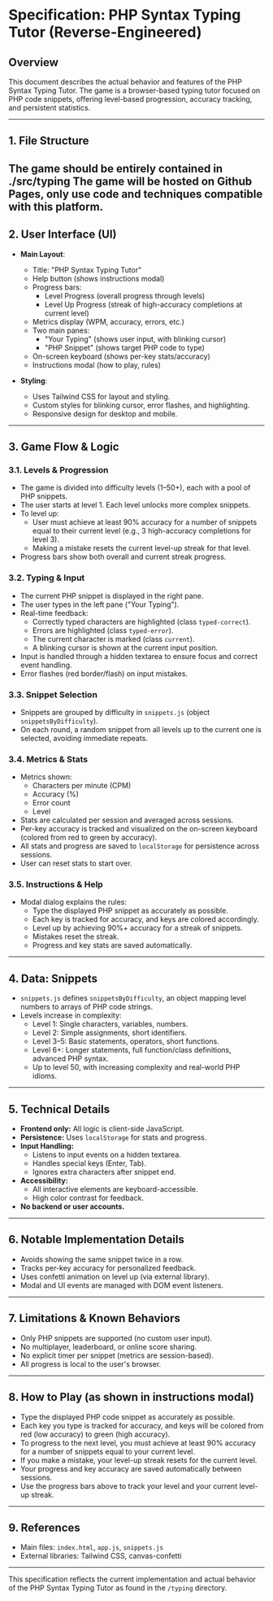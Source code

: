 # Specification: PHP Syntax Typing Tutor (Reverse-Engineered)

## Overview
This document describes the actual behavior and features of the PHP Syntax Typing Tutor. The game is a browser-based typing tutor focused on PHP code snippets, offering level-based progression, accuracy tracking, and persistent statistics.

---

## 1. File Structure
The game should be entirely contained in ./src/typing
The game will be hosted on Github Pages, only use code and techniques compatible with this platform.
---

## 2. User Interface (UI)
- **Main Layout**: 
  - Title: "PHP Syntax Typing Tutor"
  - Help button (shows instructions modal)
  - Progress bars:
    - Level Progress (overall progress through levels)
    - Level Up Progress (streak of high-accuracy completions at current level)
  - Metrics display (WPM, accuracy, errors, etc.)
  - Two main panes:
    - "Your Typing" (shows user input, with blinking cursor)
    - "PHP Snippet" (shows target PHP code to type)
  - On-screen keyboard (shows per-key stats/accuracy)
  - Instructions modal (how to play, rules)

- **Styling**:
  - Uses Tailwind CSS for layout and styling.
  - Custom styles for blinking cursor, error flashes, and highlighting.
  - Responsive design for desktop and mobile.

---

## 3. Game Flow & Logic

### 3.1. Levels & Progression
- The game is divided into difficulty levels (1–50+), each with a pool of PHP snippets.
- The user starts at level 1. Each level unlocks more complex snippets.
- To level up:
  - User must achieve at least 90% accuracy for a number of snippets equal to their current level (e.g., 3 high-accuracy completions for level 3).
  - Making a mistake resets the current level-up streak for that level.
- Progress bars show both overall and current streak progress.

### 3.2. Typing & Input
- The current PHP snippet is displayed in the right pane.
- The user types in the left pane ("Your Typing").
- Real-time feedback:
  - Correctly typed characters are highlighted (class `typed-correct`).
  - Errors are highlighted (class `typed-error`).
  - The current character is marked (class `current`).
  - A blinking cursor is shown at the current input position.
- Input is handled through a hidden textarea to ensure focus and correct event handling.
- Error flashes (red border/flash) on input mistakes.

### 3.3. Snippet Selection
- Snippets are grouped by difficulty in `snippets.js` (object `snippetsByDifficulty`).
- On each round, a random snippet from all levels up to the current one is selected, avoiding immediate repeats.

### 3.4. Metrics & Stats
- Metrics shown:
  - Characters per minute (CPM)
  - Accuracy (%)
  - Error count
  - Level
- Stats are calculated per session and averaged across sessions.
- Per-key accuracy is tracked and visualized on the on-screen keyboard (colored from red to green by accuracy).
- All stats and progress are saved to `localStorage` for persistence across sessions.
- User can reset stats to start over.

### 3.5. Instructions & Help
- Modal dialog explains the rules:
  - Type the displayed PHP snippet as accurately as possible.
  - Each key is tracked for accuracy, and keys are colored accordingly.
  - Level up by achieving 90%+ accuracy for a streak of snippets.
  - Mistakes reset the streak.
  - Progress and key stats are saved automatically.

---

## 4. Data: Snippets
- `snippets.js` defines `snippetsByDifficulty`, an object mapping level numbers to arrays of PHP code strings.
- Levels increase in complexity:
  - Level 1: Single characters, variables, numbers.
  - Level 2: Simple assignments, short identifiers.
  - Level 3–5: Basic statements, operators, short functions.
  - Level 6+: Longer statements, full function/class definitions, advanced PHP syntax.
  - Up to level 50, with increasing complexity and real-world PHP idioms.

---

## 5. Technical Details
- **Frontend only:** All logic is client-side JavaScript.
- **Persistence:** Uses `localStorage` for stats and progress.
- **Input Handling:**
  - Listens to input events on a hidden textarea.
  - Handles special keys (Enter, Tab).
  - Ignores extra characters after snippet end.
- **Accessibility:**
  - All interactive elements are keyboard-accessible.
  - High color contrast for feedback.
- **No backend or user accounts.**

---

## 6. Notable Implementation Details
- Avoids showing the same snippet twice in a row.
- Tracks per-key accuracy for personalized feedback.
- Uses confetti animation on level up (via external library).
- Modal and UI events are managed with DOM event listeners.

---

## 7. Limitations & Known Behaviors
- Only PHP snippets are supported (no custom user input).
- No multiplayer, leaderboard, or online score sharing.
- No explicit timer per snippet (metrics are session-based).
- All progress is local to the user's browser.

---

## 8. How to Play (as shown in instructions modal)
- Type the displayed PHP code snippet as accurately as possible.
- Each key you type is tracked for accuracy, and keys will be colored from red (low accuracy) to green (high accuracy).
- To progress to the next level, you must achieve at least 90% accuracy for a number of snippets equal to your current level.
- If you make a mistake, your level-up streak resets for the current level.
- Your progress and key accuracy are saved automatically between sessions.
- Use the progress bars above to track your level and your current level-up streak.

---

## 9. References
- Main files: `index.html`, `app.js`, `snippets.js`
- External libraries: Tailwind CSS, canvas-confetti

---

This specification reflects the current implementation and actual behavior of the PHP Syntax Typing Tutor as found in the `/typing` directory.
